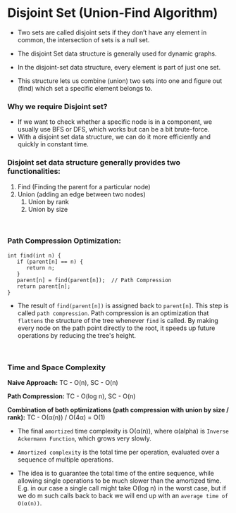 # Disjoint Set (Union-Find Algorithm)

- Two sets are called disjoint sets if they don’t have any element in common, the intersection of sets is a null set.

- The disjoint Set data structure is generally used for dynamic graphs.


- In the disjoint-set data structure, every element is part of just one set.
- This structure lets us combine (union) two sets into one and figure out (find) which set a specific element belongs to.


### Why we require Disjoint set?
- If we want to check whether a specific node is in a component, we usually use BFS or DFS, which works but can be a bit brute-force.
- With a disjoint set data structure, we can do it more efficiently and quickly in constant time.


### Disjoint set data structure generally provides two functionalities:
1. Find (Finding the parent for a particular node)
2. Union (adding an edge between two nodes)
   1. Union by rank
   2. Union by size

<br />

### Path Compression Optimization:
```
int find(int n) {
   if (parent[n] == n) {
      return n;
   }
   parent[n] = find(parent[n]);  // Path Compression
   return parent[n];
}
```
- The result of `find(parent[n])` is assigned back to `parent[n]`. This step is called `path compression`. Path compression is an optimization that `flattens` the structure of the tree whenever `find` is called. By making every node on the path point directly to the root, it speeds up future operations by reducing the tree's height.


<br />

### Time and Space Complexity
**Naive Approach:** TC - O(n), SC - O(n)

**Path Compression:** TC - O(log n), SC - O(n)

**Combination of both optimizations (path compression with union by size / rank):** TC - O(α(n)) / O(4α) = O(1)

- The final `amortized` time complexity is O(α(n)), where α(alpha) is `Inverse Ackermann Function`, which grows very slowly.

- `Amortized complexity` is the total time per operation, evaluated over a sequence of multiple operations.

- The idea is to guarantee the total time of the entire sequence, while allowing single operations to be much slower than the amortized time. E.g. in our case a single call might take O(log n) in the worst case, but if we do m such calls back to back we will end up with an `average time of O(α(n))`.
